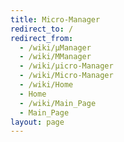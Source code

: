 ```yaml
---
title: Micro-Manager
redirect_to: /
redirect_from:
  - /wiki/µManager
  - /wiki/ΜManager
  - /wiki/µicro-Manager
  - /wiki/Μicro-Manager
  - /wiki/Home
  - Home
  - /wiki/Main_Page
  - Main_Page
layout: page
---
```

